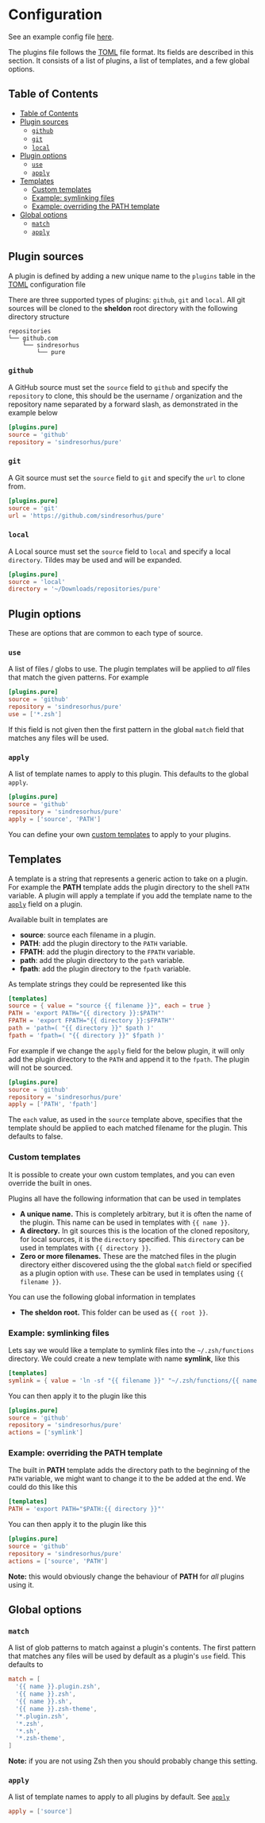 # Configuration

See an example config file [here](plugins.example.toml).

The plugins file follows the [TOML] file format. Its fields are described in
this section. It consists of a list of plugins, a list of templates, and a few
global options.

## Table of Contents

- [Table of Contents](#table-of-contents)
- [Plugin sources](#plugin-sources)
  - [`github`](#github)
  - [`git`](#git)
  - [`local`](#local)
- [Plugin options](#plugin-options)
  - [`use`](#use)
  - [`apply`](#apply)
- [Templates](#templates)
  - [Custom templates](#custom-templates)
  - [Example: symlinking files](#example-symlinking-files)
  - [Example: overriding the PATH template](#example-overriding-the-path-template)
- [Global options](#global-options)
  - [`match`](#match)
  - [`apply`](#apply-1)


## Plugin sources

A plugin is defined by adding a new unique name to the `plugins` table in the
[TOML] configuration file

There are three supported types of plugins: `github`, `git` and `local`. All git
sources will be cloned to the **sheldon** root directory with the following
directory structure

```
repositories
└── github.com
    └── sindresorhus
        └── pure
```

### `github`

A GitHub source must set the `source` field to `github` and specify the
`repository` to clone, this should be the username / organization and the
repository name separated by a forward slash, as demonstrated in the example
below

```toml
[plugins.pure]
source = 'github'
repository = 'sindresorhus/pure'
```

### `git`

A Git source must set the `source` field to `git` and specify the `url` to clone
from.

```toml
[plugins.pure]
source = 'git'
url = 'https://github.com/sindresorhus/pure'
```

### `local`

A Local source must set the `source` field to `local` and specify a local
`directory`. Tildes may be used and will be expanded.

```toml
[plugins.pure]
source = 'local'
directory = '~/Downloads/repositories/pure'
```

## Plugin options

These are options that are common to each type of source.

### `use`

A list of files / globs to use. The plugin templates will be applied to *all*
files that match the given patterns. For example

```toml
[plugins.pure]
source = 'github'
repository = 'sindresorhus/pure'
use = ['*.zsh']
```

If this field is not given then the first pattern in the global `match` field
that matches any files will be used.

### `apply`

A list of template names to apply to this plugin. This defaults to the global
`apply`.

```toml
[plugins.pure]
source = 'github'
repository = 'sindresorhus/pure'
apply = ['source', 'PATH']
```

You can define your own [custom templates](#custom-templates) to apply to your
plugins.

## Templates

A template is a string that represents a generic action to take on a plugin. For
example the **PATH** template adds the plugin directory to the shell `PATH`
variable. A plugin will apply a template if you add the template name to the
[`apply`](#apply) field on a plugin.

Available built in templates are

- **source**: source each filename in a plugin.
- **PATH**: add the plugin directory to the `PATH` variable.
- **FPATH**: add the plugin directory to the `FPATH` variable.
- **path**: add the plugin directory to the `path` variable.
- **fpath**: add the plugin directory to the `fpath` variable.

As template strings they could be represented like this

```toml
[templates]
source = { value = "source {{ filename }}", each = true }
PATH = 'export PATH="{{ directory }}:$PATH"'
FPATH = 'export FPATH="{{ directory }}:$FPATH"'
path = 'path=( "{{ directory }}" $path )'
fpath = 'fpath=( "{{ directory }}" $fpath )'
```

For example if we change the `apply` field for the below plugin, it will only
add the plugin directory to the `PATH` and append it to the `fpath`. The plugin
will not be sourced.

```toml
[plugins.pure]
source = 'github'
repository = 'sindresorhus/pure'
apply = ['PATH', 'fpath']
```

The `each` value, as used in the `source` template above, specifies that the
template should be applied to each matched filename for the plugin. This
defaults to false.

### Custom templates

It is possible to create your own custom templates, and you can even override
the built in ones.

Plugins all have the following information that can be used in templates

- **A unique name.** This is completely arbitrary, but it is often the name of
  the plugin. This name can be used in templates with `{{ name }}`.
- **A directory.** In git sources this is the location of the cloned repository,
  for local sources, it is the `directory` specified. This `directory` can be
  used in templates with `{{ directory }}`.
- **Zero or more filenames.** These are the matched files in the plugin
  directory either discovered using the the global `match` field or specified as
  a plugin option with `use`. These can be used in templates using `{{ filename
  }}`.

You can use the following global information in templates

- **The sheldon root.** This folder can be used as `{{ root }}`.

### Example: symlinking files

Lets say we would like a template to symlink files into the `~/.zsh/functions`
directory. We could create a new template with name **symlink**, like this

```toml
[templates]
symlink = { value = 'ln -sf "{{ filename }}" "~/.zsh/functions/{{ name }}"', each = true }
```

You can then apply it to the plugin like this

```toml
[plugins.pure]
source = 'github'
repository = 'sindresorhus/pure'
actions = ['symlink']
```

### Example: overriding the PATH template

The built in **PATH** template adds the directory path to the beginning of the
`PATH` variable, we might want to change it to the be added at the end. We could
do this like this

```toml
[templates]
PATH = 'export PATH="$PATH:{{ directory }}"'
```

You can then apply it to the plugin like this

```toml
[plugins.pure]
source = 'github'
repository = 'sindresorhus/pure'
actions = ['source', 'PATH']
```

**Note:** this would obviously change the behaviour of **PATH** for *all*
plugins using it.

## Global options

### `match`

A list of glob patterns to match against a plugin's contents. The first pattern
that matches any files will be used by default as a plugin's `use` field. This
defaults to

```toml
match = [
  '{{ name }}.plugin.zsh',
  '{{ name }}.zsh',
  '{{ name }}.sh',
  '{{ name }}.zsh-theme',
  '*.plugin.zsh',
  '*.zsh',
  '*.sh',
  '*.zsh-theme',
]
```

**Note:** if you are not using Zsh then you should probably change this setting.

### `apply`

A list of template names to apply to all plugins by default. See
[`apply`](#apply)

```toml
apply = ['source']
```

[TOML]: https://github.com/toml-lang/toml
